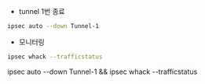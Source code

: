 

* tunnel 1번 종료

```sh
ipsec auto --down Tunnel-1
```

* 모니터링

```sh
ipsec whack --trafficstatus
```

ipsec auto --down Tunnel-1 && ipsec whack --trafficstatus
